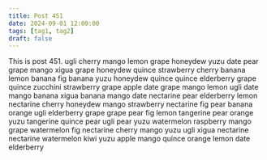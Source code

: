```yaml
---
title: Post 451
date: 2024-09-01 12:00:00
tags: [tag1, tag2]
draft: false
---
```

This is post 451.
ugli
cherry
mango
lemon
grape
honeydew
yuzu
date
pear
grape
mango
xigua
grape
honeydew
quince
strawberry
cherry
banana
lemon
banana
fig
banana
yuzu
honeydew
quince
quince
elderberry
grape
quince
zucchini
strawberry
grape
apple
date
grape
mango
lemon
ugli
date
mango
banana
xigua
banana
mango
date
nectarine
pear
elderberry
lemon
nectarine
cherry
honeydew
mango
strawberry
nectarine
fig
pear
banana
orange
ugli
elderberry
grape
grape
pear
fig
lemon
tangerine
pear
orange
yuzu
tangerine
quince
pear
ugli
pear
yuzu
watermelon
raspberry
mango
grape
watermelon
fig
nectarine
cherry
mango
yuzu
ugli
xigua
nectarine
nectarine
watermelon
kiwi
yuzu
apple
mango
quince
orange
lemon
date
elderberry
